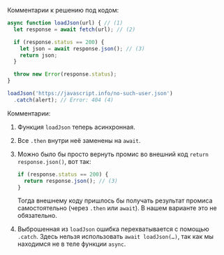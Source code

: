 
Комментарии к решению под кодом:

```js run
async function loadJson(url) { // (1)
  let response = await fetch(url); // (2)

  if (response.status == 200) {
    let json = await response.json(); // (3)
    return json;
  }

  throw new Error(response.status);
}

loadJson('https://javascript.info/no-such-user.json')
  .catch(alert); // Error: 404 (4)
```

Комментарии:

1. Функция `loadJson` теперь асинхронная.
2. Все `.then` внутри неё заменены на `await`.
3. Можно было бы просто вернуть промис во внешний код `return response.json()`, вот так:

    ```js
    if (response.status == 200) {
      return response.json(); // (3)
    }
    ```

    Тогда внешнему коду пришлось бы получать результат промиса самостоятельно (через `.then` или `await`). В нашем варианте это не обязательно.
4. Выброшенная из `loadJson` ошибка перехватывается с помощью `.catch`. Здесь нельзя использовать `await loadJson(…)`, так как мы находимся не в теле функции `async`.
